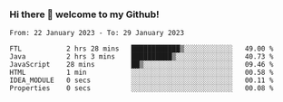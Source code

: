 ### Hi there 👋 welcome to my Github! 

<!--START_SECTION:waka-->

```text
From: 22 January 2023 - To: 29 January 2023

FTL           2 hrs 28 mins   ████████████▒░░░░░░░░░░░░   49.00 %
Java          2 hrs 3 mins    ██████████▒░░░░░░░░░░░░░░   40.73 %
JavaScript    28 mins         ██▒░░░░░░░░░░░░░░░░░░░░░░   09.46 %
HTML          1 min           ░░░░░░░░░░░░░░░░░░░░░░░░░   00.58 %
IDEA_MODULE   0 secs          ░░░░░░░░░░░░░░░░░░░░░░░░░   00.11 %
Properties    0 secs          ░░░░░░░░░░░░░░░░░░░░░░░░░   00.08 %
```

<!--END_SECTION:waka-->
